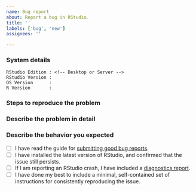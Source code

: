 ```yaml
---
name: Bug report
about: Report a bug in RStudio.
title: ''
labels: ['bug', 'new']
assignees: ''

---
```


<!--
IMPORTANT: Please fill out this template fully! Failure to do so will result in the issue being closed automatically.

This issue tracker is for bugs and feature requests in the RStudio IDE. If you're having trouble with R itself or an R package, see https://www.r-project.org/help.html, and if you want to ask a question rather than report a bug, go to https://community.rstudio.com/. Finally, if you use RStudio Server Pro, get in touch with Posit Support at support@posit.co.

-->

### System details

    RStudio Edition : <!-- Desktop or Server -->
    RStudio Version : 
    OS Version      : 
    R Version       : 

### Steps to reproduce the problem

### Describe the problem in detail

### Describe the behavior you expected

<!-- 
Please keep the below portion in your issue, and check `[x]` the applicable boxes.
-->

- [ ] I have read the guide for [submitting good bug reports](https://github.com/rstudio/rstudio/wiki/Writing-Good-Bug-Reports).
- [ ] I have installed the latest version of RStudio, and confirmed that the issue still persists.
- [ ] If I am reporting an RStudio crash, I have included a [diagnostics report](https://support.posit.co/hc/en-us/articles/200321257-Running-a-Diagnostics-Report).
- [ ] I have done my best to include a minimal, self-contained set of instructions for consistently reproducing the issue.
